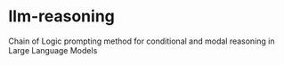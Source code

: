 # llm-reasoning
Chain of Logic prompting method for conditional and modal reasoning in Large Language Models
